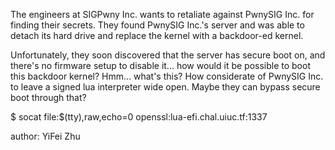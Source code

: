 The engineers at SIGPwny Inc. wants to retaliate against PwnySIG Inc. for finding their secrets. They found PwnySIG Inc.'s server and was able to detach its hard drive and replace the kernel with a backdoor-ed kernel.

Unfortunately, they soon discovered that the server has secure boot on, and there's no firmware setup to disable it... how would it be possible to boot this backdoor kernel? Hmm... what's this? How considerate of PwnySIG Inc. to leave a signed lua interpreter wide open. Maybe they can bypass secure boot through that?

$ socat file:$(tty),raw,echo=0 openssl:lua-efi.chal.uiuc.tf:1337

author: YiFei Zhu
